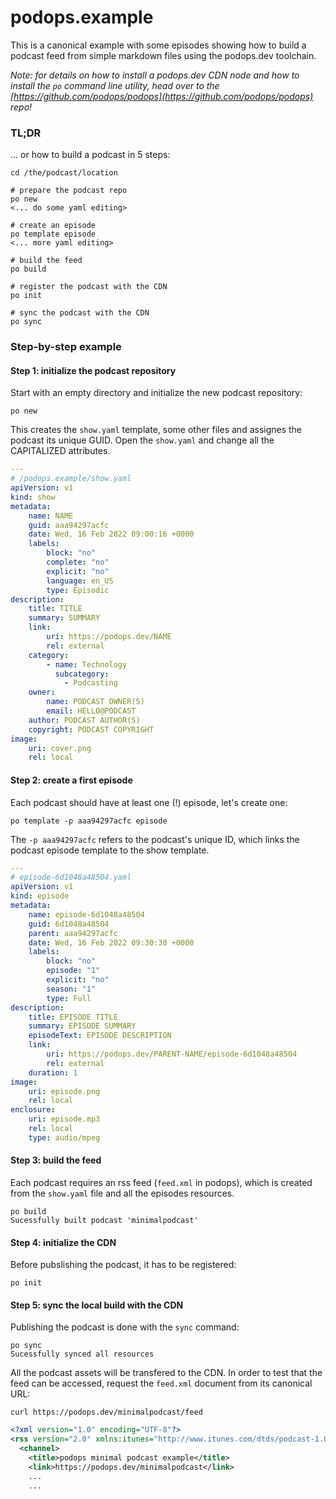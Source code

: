 # podops.example

This is a canonical example with some episodes showing how to build a podcast feed from simple markdown files using the podops.dev toolchain.

*Note: for details on how to install a podops.dev CDN node and how to install the `po` command line utility, head over to the [https://github.com/podops/podops](https://github.com/podops/podops) repo!*

### TL;DR

... or how to build a podcast in 5 steps:

```shell
cd /the/podcast/location

# prepare the podcast repo
po new
<... do some yaml editing>

# create an episode
po template episode
<... more yaml editing>

# build the feed
po build

# register the podcast with the CDN
po init

# sync the podcast with the CDN
po sync
```


### Step-by-step example

#### Step 1: initialize the podcast repository

Start with an empty directory and initialize the new podcast repository:

```shell
po new
```

This creates the `show.yaml` template, some other files and assignes the podcast its unique GUID. Open the `show.yaml` and change all the CAPITALIZED attributes.

```yaml
---
# /podops.example/show.yaml
apiVersion: v1
kind: show
metadata:
    name: NAME
    guid: aaa94297acfc
    date: Wed, 16 Feb 2022 09:00:16 +0000
    labels:
        block: "no"
        complete: "no"
        explicit: "no"
        language: en_US
        type: Episodic
description:
    title: TITLE
    summary: SUMMARY
    link:
        uri: https://podops.dev/NAME
        rel: external
    category:
        - name: Technology
          subcategory:
            - Podcasting
    owner:
        name: PODCAST OWNER(S)
        email: HELLO@PODCAST
    author: PODCAST AUTHOR(S)
    copyright: PODCAST COPYRIGHT
image:
    uri: cover.png
    rel: local

```

#### Step 2: create a first episode

Each podcast should have at least one (!) episode, let's create one:

```shell
po template -p aaa94297acfc episode
```

The `-p aaa94297acfc` refers to the podcast's unique ID, which links the podcast episode template to the show template.

```yaml
---
# episode-6d1048a48504.yaml
apiVersion: v1
kind: episode
metadata:
    name: episode-6d1048a48504
    guid: 6d1048a48504
    parent: aaa94297acfc
    date: Wed, 16 Feb 2022 09:30:30 +0000
    labels:
        block: "no"
        episode: "1"
        explicit: "no"
        season: "1"
        type: Full
description:
    title: EPISODE TITLE
    summary: EPISODE SUMMARY
    episodeText: EPISODE DESCRIPTION
    link:
        uri: https://podops.dev/PARENT-NAME/episode-6d1048a48504
        rel: external
    duration: 1
image:
    uri: episode.png
    rel: local
enclosure:
    uri: episode.mp3
    rel: local
    type: audio/mpeg
```

#### Step 3: build the feed

Each podcast requires an rss feed (`feed.xml` in podops), which is created from the `show.yaml` file and all the episodes resources.

```shell
po build
Sucessfully built podcast 'minimalpodcast'
```

#### Step 4: initialize the CDN

Before pubslishing the podcast, it has to be registered:

```shell
po init
```

#### Step 5: sync the local build with the CDN

Publishing the podcast is done with the `sync` command:

```shell
po sync
Sucessfully synced all resources
```

All the podcast assets will be transfered to the CDN. In order to test that the feed can be accessed, request the `feed.xml` document from its canonical URL:

```shell
curl https://podops.dev/minimalpodcast/feed
```

```xml
<?xml version="1.0" encoding="UTF-8"?>
<rss version="2.0" xmlns:itunes="http://www.itunes.com/dtds/podcast-1.0.dtd">
  <channel>
    <title>podops minimal podcast example</title>
    <link>https://podops.dev/minimalpodcast</link>
    ...
    ...
````
